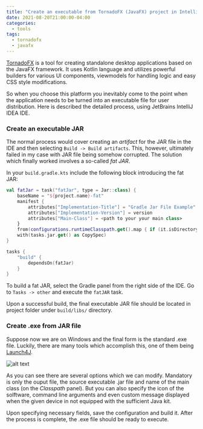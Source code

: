 ```yaml
---
title: "Create an executable from TornadoFX (JavaFX) project in IntelliJ IDEA"
date: 2021-08-20T21:00:00-04:00
categories:
  - tools
tags:
  - tornadofx
  - javafx
---
```


[TornadoFX](tornadofxurl) is a tool for creating standalone desktop applications based on the JavaFX framework. It uses Kotlin language
and utilizes powerful builders for various UI components, viewmodels for handling logic and easy CSS style modifications. 

So when you choose this platform you inevitably come to the point when the application needs to be turned into an executable file for 
user distribution. Here is described the detailed process, using JetBrains IntelliJ IDEA IDE.

### Create an executable JAR
The normal process would cover creating an *artifact* for the JAR file in the IDE and then selecting `Build -> Build artifacts`. This, however, ultimately failed in my case with JAR file being somehow corrupted. The solution which finally worked involves a so-called *fat JAR*.

In your `build.gradle.kts` include the following block introducing the fat JAR:

```kotlin
val fatJar = task("fatJar", type = Jar::class) {
    baseName = "${project.name}-fat"
    manifest {
        attributes["Implementation-Title"] = "Gradle Jar File Example"
        attributes["Implementation-Version"] = version
        attributes["Main-Class"] = <path to your your main class>
    }
    from(configurations.runtimeClasspath.get().map { if (it.isDirectory) it else zipTree(it) })
    with(tasks.jar.get() as CopySpec)
}

tasks {
    "build" {
        dependsOn(fatJar)
    }
}
```

To build a fat JAR, select the Gradle panel from the right side of the IDE. Go to `Tasks -> other` and execute the `fatJAR` task. 

Upon a successful build, the final executable JAR file should be located in project folder under `build/libs/` directory. 

### Create .exe from JAR file
Suppose now we are on Windows and the final form is the standard .exe file. Luckily, there are many tools which accomplish this, one of them being [Launch4J](launch4jurl). 

![alt text][launch4jpic]

As you can see there are several options which we can modify. Mandatory is only the ouput file, the source executable .jar file and name of the main class (on the *Classpath* panel). But you can also specify the icon of the solftware, command line arguments and even custom message displayed when the given device in not equipped with the sufficient Java kit. 

Upon specifying necessary fields, save the configuration and build it. After the process is complete, the .exe file should be ready to execute. 


[tornadofxurl]: https://edvin.gitbooks.io/tornadofx-guide/content/
[launch4jurl]: http://launch4j.sourceforge.net/
[launch4jpic]: https://github.com/vojtaiii/personal_site/blob/gh-pages/assets/images/launch4j.JPG?raw=true
